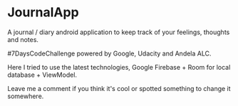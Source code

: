 # JournalApp
A journal / diary android application to keep track of your feelings, thoughts and notes.

#7DaysCodeChallenge powered by Google, Udacity and Andela ALC.

Here I tried to use the latest technologies, Google Firebase + Room for local database + ViewModel.

Leave me a comment if you think it's cool or spotted something to change it somewhere.
